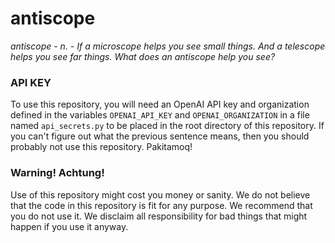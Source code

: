# antiscope

_antiscope - n. - If a microscope helps you see small things. And a telescope helps you see far things. What does an antiscope help you see?_

### API KEY

To use this repository, you will need an OpenAI API key and organization defined in the variables `OPENAI_API_KEY` and `OPENAI_ORGANIZATION` in a file named `api_secrets.py` to be placed in the root directory of this repository. If you can't figure out what the previous sentence means, then you should probably not use this repository. Pakitamoq!

### Warning! Achtung!

Use of this repository might cost you money or sanity. We do not believe that the code in this repository is fit for any purpose. We recommend that you do not use it. We disclaim all responsibility for bad things that might happen if you use it anyway.